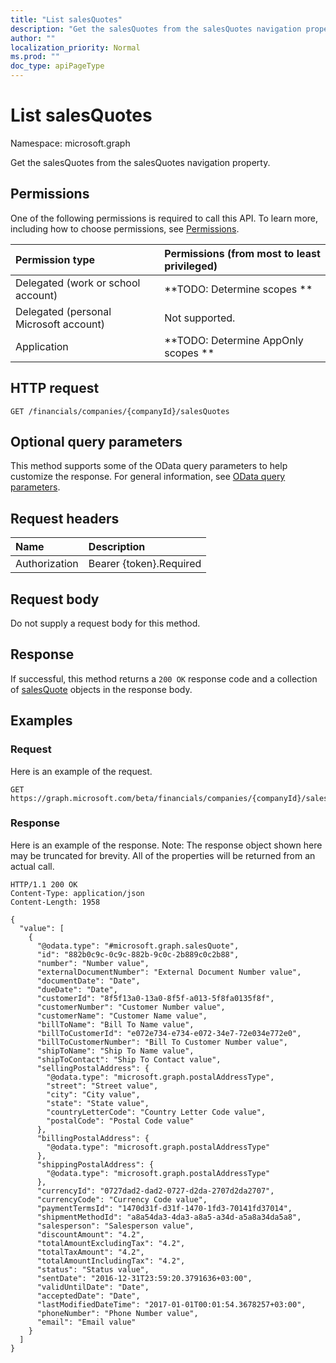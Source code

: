 ```yaml
---
title: "List salesQuotes"
description: "Get the salesQuotes from the salesQuotes navigation property."
author: ""
localization_priority: Normal
ms.prod: ""
doc_type: apiPageType
---
```


# List salesQuotes

Namespace: microsoft.graph

Get the salesQuotes from the salesQuotes navigation property.

## Permissions
One of the following permissions is required to call this API. To learn more, including how to choose permissions, see [Permissions](/concepts/permissions-reference.md).

|Permission type|Permissions (from most to least privileged)|
|:---|:---|
|Delegated (work or school account)|**TODO: Determine scopes **|
|Delegated (personal Microsoft account)|Not supported.|
|Application|**TODO: Determine AppOnly scopes **|

## HTTP request
<!-- {
  "blockType": "ignored"
}
-->
``` http
GET /financials/companies/{companyId}/salesQuotes
```

## Optional query parameters
This method supports some of the OData query parameters to help customize the response. For general information, see [OData query parameters](/graph/query-parameters).

## Request headers
|Name|Description|
|:---|:---|
|Authorization|Bearer {token}.Required|

## Request body
Do not supply a request body for this method.

## Response
If successful, this method returns a `200 OK` response code and a collection of [salesQuote](../resources/salesquote.md) objects in the response body.

## Examples

### Request
Here is an example of the request.
<!-- {
  "blockType": "request",
  "name": "get_salesquote"
}
-->
``` http
GET https://graph.microsoft.com/beta/financials/companies/{companyId}/salesQuotes
```

### Response
Here is an example of the response. Note: The response object shown here may be truncated for brevity. All of the properties will be returned from an actual call.
<!-- {
  "blockType": "response",
  "truncated": true,
  "@odata.type": "collection(microsoft.graph.salesquote)"
}
-->
``` http
HTTP/1.1 200 OK
Content-Type: application/json
Content-Length: 1958

{
  "value": [
    {
      "@odata.type": "#microsoft.graph.salesQuote",
      "id": "882b0c9c-0c9c-882b-9c0c-2b889c0c2b88",
      "number": "Number value",
      "externalDocumentNumber": "External Document Number value",
      "documentDate": "Date",
      "dueDate": "Date",
      "customerId": "8f5f13a0-13a0-8f5f-a013-5f8fa0135f8f",
      "customerNumber": "Customer Number value",
      "customerName": "Customer Name value",
      "billToName": "Bill To Name value",
      "billToCustomerId": "e072e734-e734-e072-34e7-72e034e772e0",
      "billToCustomerNumber": "Bill To Customer Number value",
      "shipToName": "Ship To Name value",
      "shipToContact": "Ship To Contact value",
      "sellingPostalAddress": {
        "@odata.type": "microsoft.graph.postalAddressType",
        "street": "Street value",
        "city": "City value",
        "state": "State value",
        "countryLetterCode": "Country Letter Code value",
        "postalCode": "Postal Code value"
      },
      "billingPostalAddress": {
        "@odata.type": "microsoft.graph.postalAddressType"
      },
      "shippingPostalAddress": {
        "@odata.type": "microsoft.graph.postalAddressType"
      },
      "currencyId": "0727dad2-dad2-0727-d2da-2707d2da2707",
      "currencyCode": "Currency Code value",
      "paymentTermsId": "1470d31f-d31f-1470-1fd3-70141fd37014",
      "shipmentMethodId": "a8a54da3-4da3-a8a5-a34d-a5a8a34da5a8",
      "salesperson": "Salesperson value",
      "discountAmount": "4.2",
      "totalAmountExcludingTax": "4.2",
      "totalTaxAmount": "4.2",
      "totalAmountIncludingTax": "4.2",
      "status": "Status value",
      "sentDate": "2016-12-31T23:59:20.3791636+03:00",
      "validUntilDate": "Date",
      "acceptedDate": "Date",
      "lastModifiedDateTime": "2017-01-01T00:01:54.3678257+03:00",
      "phoneNumber": "Phone Number value",
      "email": "Email value"
    }
  ]
}
```

